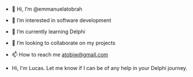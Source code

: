 - 👋 Hi, I’m @emmanuelatobrah
- 👀 I’m interested in software development
- 🌱 I’m currently learning Delphi
- 💞️ I’m looking to collaborate on my projects
- 📫 How to reach me atobjw@gmail.com

- Hi, I'm Lucas. Let me know if I can be of any help in your Delphi journey.
<!---
emmanuelatobrah/emmanuelatobrah is a ✨ special ✨ repository because its `README.md` (this file) appears on your GitHub profile.
You can click the Preview link to take a look at your changes.
--->
